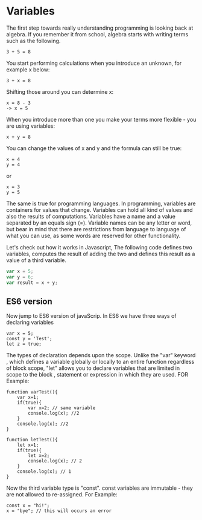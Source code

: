 # Variables

The first step towards really understanding programming is looking back at algebra. If you remember it from school, algebra starts with writing terms such as the following.

```
3 + 5 = 8
```

You start performing calculations when you introduce an unknown, for example x below:

```
3 + x = 8
```

Shifting those around you can determine x:

```
x = 8 - 3
-> x = 5
```

When you introduce more than one you make your terms more flexible - you are using variables:

```
x + y = 8
```

You can change the values of x and y and the formula can still be true:

```
x = 4
y = 4
```

or

```
x = 3
y = 5
```

The same is true for programming languages. In programming, variables are containers for values that change. Variables can hold all kind of values and also the results of computations. Variables have a name and a value separated by an equals sign (=). Variable names can be any letter or word, but bear in mind that there are restrictions from language to language of what you can use, as some words are reserved for other functionality.

Let's check out how it works in Javascript, The following code defines two variables, computes the result of adding the two and defines this result as a value of a third variable.

```js
var x = 5;
var y = 6;
var result = x + y;
```
## ES6 version
Now jump to ES6 version of javaScrip.
In ES6 we have three ways of declaring variables

```
var x = 5;
const y = 'Test';
let z = true;
```
The types of declaration depends upon the scope.
Unlike the "var" keyword , which defines a variable globally or locally to an entire function regardless of block scope, "let" allows you to declare variables that are limited in scope to the block , statement or expression in which they are used.
FOR Example:
```
function varTest(){
    var x=1;
    if(true){
        var x=2; // same variable
        console.log(x); //2
    }
    console.log(x); //2
}
```
```
function letTest(){
    let x=1;
    if(true){
        let x=2;
        console.log(x); // 2
    }
    console.log(x); // 1
}
```
Now the third variable type is "const".
const variables are immutable - they are not allowed to re-assigned.
For Example:
```
const x = "hi!";
x = "bye"; // this will occurs an error 
```

